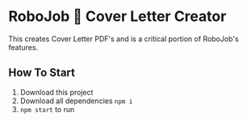 # RoboJob 🤖 Cover Letter Creator

This creates Cover Letter PDF's and is a critical portion of RoboJob's features.

## How To Start

1. Download this project
2. Download all dependencies `npm i`
3. `npm start` to run
